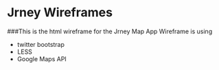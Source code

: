 Jrney Wireframes
================

###This is the html wireframe for the Jrney Map App
Wireframe is using
* twitter bootstrap
* LESS
* Google Maps API